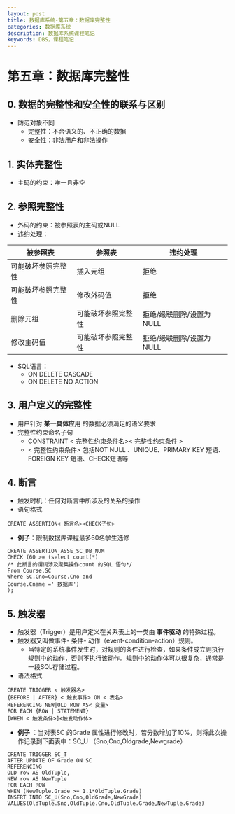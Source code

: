 ```yaml
---
layout: post
title: 数据库系统-第五章：数据库完整性
categories: 数据库系统
description: 数据库系统课程笔记
keywords: DBS，课程笔记
---
```

# 第五章：数据库完整性

## 0. 数据的完整性和安全性的联系与区别
+ 防范对象不同
	+ 完整性：不合语义的、不正确的数据
	+ 安全性：非法用户和非法操作

## 1. 实体完整性
+ 主码的约束：唯一且非空

## 2. 参照完整性
+ 外码的约束：被参照表的主码或NULL
+ 违约处理：

| 被参照表 | 参照表 | 违约处理 |
| --- | --- | --- |
| 可能破坏参照完整性 | 插入元组 | 拒绝 |
| 可能破坏参照完整性 | 修改外码值 | 拒绝 |
| 删除元组 | 可能破坏参照完整性 | 拒绝/级联删除/设置为NULL |
| 修改主码值 | 可能破坏参照完整性 | 拒绝/级联删除/设置为NULL |

+ SQL语言：
	+ ON DELETE CASCADE
	+ ON DELETE NO ACTION

## 3. 用户定义的完整性
+ 用户针对 **某一具体应用** 的数据必须满足的语义要求
+ 完整性约束命名子句
	+ CONSTRAINT < 完整性约束条件名>< 完整性约束条件 >
	+ < 完整性约束条件> 包括NOT NULL 、UNIQUE、PRIMARY KEY 短语、FOREIGN KEY 短语、CHECK短语等

## 4. 断言
+ 触发时机：任何对断言中所涉及的关系的操作
+ 语句格式
```
CREATE ASSERTION< 断言名><CHECK子句>
```
+ **例子**：限制数据库课程最多60名学生选修
```
CREATE ASSERTION ASSE_SC_DB_NUM
CHECK (60 >= (select count(*)
/* 此断言的谓词涉及聚集操作count 的SQL 语句*/
From Course,SC
Where SC.Cno=Course.Cno and
Course.Cname =' 数据库')
);
```

## 5. 触发器
+ 触发器（Trigger）是用户定义在关系表上的一类由 **事件驱动** 的特殊过程。
+ 触发器又叫做事件- 条件- 动作（event-condition-action）规则。
	+ 当特定的系统事件发生时，对规则的条件进行检查，如果条件成立则执行规则中的动作，否则不执行该动作。规则中的动作体可以很复杂，通常是一段SQL存储过程。
+ 语法格式
```
CREATE TRIGGER < 触发器名>
{BEFORE | AFTER} < 触发事件> ON < 表名>
REFERENCING NEW|OLD ROW AS< 变量>
FOR EACH {ROW | STATEMENT}
[WHEN < 触发条件>]<触发动作体>
```

+ **例子** ：当对表SC 的Grade 属性进行修改时，若分数增加了10%，则将此次操作记录到下面表中：SC_U （Sno,Cno,Oldgrade,Newgrade）
```
CREATE TRIGGER SC_T
AFTER UPDATE OF Grade ON SC
REFERENCING
OLD row AS OldTuple,
NEW row AS NewTuple
FOR EACH ROW
WHEN (NewTuple.Grade >= 1.1*OldTuple.Grade)
INSERT INTO SC_U(Sno,Cno,OldGrade,NewGrade)
VALUES(OldTuple.Sno,OldTuple.Cno,OldTuple.Grade,NewTuple.Grade)
```
